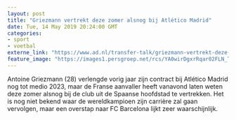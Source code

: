 ```yaml
---
layout: post
title: "Griezmann vertrekt deze zomer alsnog bij Atlético Madrid"
date: Tue, 14 May 2019 20:24:00 GMT
categories: 
- sport 
- voetbal 
externe_link: "https://www.ad.nl/transfer-talk/griezmann-vertrekt-deze-zomer-alsnog-bij-atletico-madrid~ace045fd/"
feature_image: "https://images1.persgroep.net/rcs/YA0wirDgxrRqar02FLN_TIeM2G0/diocontent/148217932/_fitwidth/400/?appId=21791a8992982cd8da851550a453bd7f&quality=0.7"
---
```


Antoine Griezmann (28) verlengde vorig jaar zijn contract bij Atlético Madrid nog tot medio 2023, maar de Franse aanvaller heeft vanavond laten weten deze zomer alsnog bij de club uit de Spaanse hoofdstad te vertrekken. Het is nog niet bekend waar de wereldkampioen zijn carrière zal gaan vervolgen, maar een overstap naar FC Barcelona lijkt zeer waarschijnlijk.
